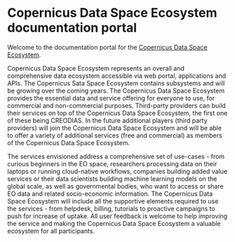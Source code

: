 # Copernicus Data Space Ecosystem documentation portal
Welcome to the documentation portal for the [Copernicus Data Space Ecosystem](https://dataspace.copernicus.eu/#/).

Copernicus Data Space Ecosystem represents an overall and comprehensive data ecosystem accessible via web portal, applications and APIs. The Copernicus Sata Space Ecosystem contains subsystems and will be growing over the coming years. The Copernicus Data Space Ecosystem provides the essential data and service offering for everyone to use, for commercial and non-commercial purposes. Third-party providers can build their services on top of the Copernicus Data Space Ecosystem, the first one of these being CREODIAS. In the future additional players (third party providers) will join the Copernicus Data Space Ecosystem and will be able to offer a variety of additional services (free and commercial) as members of the Copernicus Data Space Ecosystem.

The services envisioned address a comprehensive set of use-cases - from curious beginners in the EO space, researchers processing data on their laptops or running cloud-native workflows, companies building added value services or their data scientists building machine learning models on the global scale, as well as governmental bodies, who want to access or share EO data and related socio-economic information. The Copernicus Data Space Ecosystem will include all the supportive elements required to use the services - from helpdesk, billing, tutorials to proactive campaigns to push for increase of uptake. All user feedback is welcome to help improving the service and making the Copernicus Data Space Ecosystem a valuable ecosystem for all participants.
